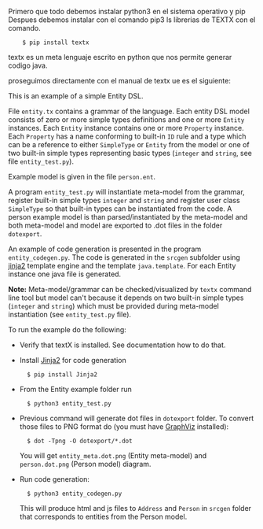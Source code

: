 Primero que todo debemos instalar python3 en el sistema operativo y pip
Despues debemos instalar con el comando pip3 ls librerias de TEXTX con el comando. 

        $ pip install textx
        
textx es un meta lenguaje escrito en python que nos permite generar codigo java.

proseguimos directamente con el manual de textx ue es el siguiente: 

This is an example of a simple Entity DSL.

File `entity.tx` contains a grammar of the language.  Each entity DSL model
consists of zero or more simple types definitions and one or more `Entity`
instances.  Each `Entity` instance contains one or more `Property` instance.
Each `Property` has a name conforming to built-in `ID` rule and a type which
can be a reference to either `SimpleType` or `Entity` from the model or one of
two built-in simple types representing basic types (`integer` and `string`, see
file `entity_test.py`).

Example model is given in the file `person.ent`.

A program `entity_test.py` will instantiate meta-model from the grammar,
register built-in simple types `integer` and `string` and register user class
`SimpleType` so that built-in types can be instantiated from the code. A person
example model is than parsed/instantiated by the meta-model and both meta-model
and model are exported to .dot files in the folder `dotexport`.

An example of code generation is presented in the program `entity_codegen.py`.
The code is generated in the `srcgen` subfolder using
[jinja2](http://jinja.pocoo.org/docs/dev/) template engine and the template
`java.template`. For each Entity instance one java file is generated.

**Note:** Meta-model/grammar can be checked/visualized by `textx` command line
tool but model can't because it depends on two built-in simple types (`integer`
and `string`) which must be provided during meta-model instantiation (see
`entity_test.py` file).

To run the example do the following:

- Verify that textX is installed. See documentation how to do that.
- Install [Jinja2]() for code generation
    
        $ pip install Jinja2

- From the Entity example folder run

        $ python3 entity_test.py

- Previous command will generate dot files in `dotexport` folder. To convert 
  those files to PNG format do (you must have [GraphViz](http://graphviz.org/)
  installed):

        $ dot -Tpng -O dotexport/*.dot

  You will get `entity_meta.dot.png` (Entity meta-model) and `person.dot.png`
  (Person model) diagram.

- Run code generation:

        $ python3 entity_codegen.py

  This will produce html and js files to `Address` and `Person` in `srcgen`
  folder that corresponds to entities from the Person model.

